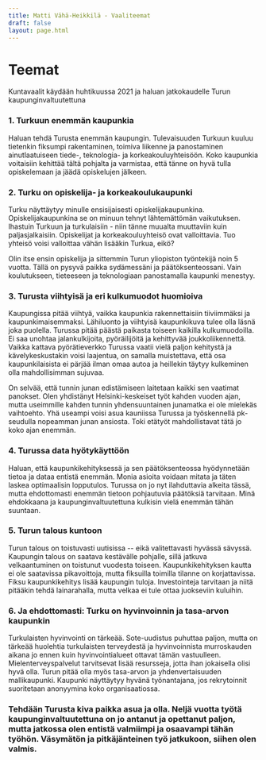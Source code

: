```yaml
---
title: Matti Vähä-Heikkilä - Vaaliteemat
draft: false
layout: page.html
---
```


# Teemat

Kuntavaalit käydään huhtikuussa 2021 ja haluan jatkokaudelle Turun kaupunginvaltuutettuna

### 1. Turkuun enemmän kaupunkia

Haluan tehdä Turusta enemmän kaupungin. Tulevaisuuden Turkuun kuuluu tietenkin fiksumpi rakentaminen, toimiva liikenne ja panostaminen ainutlaatuiseen tiede-, teknologia- ja korkeakouluyhteisöön. Koko kaupunkia voitaisiin kehittää tältä pohjalta ja varmistaa, että tänne on hyvä tulla opiskelemaan ja jäädä opiskelujen jälkeen.

### 2. Turku  on opiskelija- ja korkeakoulukaupunki

Turku näyttäytyy minulle ensisijaisesti opiskelijakaupunkina. Opiskelijakaupunkina se on minuun tehnyt lähtemättömän vaikutuksen. Ihastuin Turkuun ja turkulaisiin - niin tänne muualta muuttaviin kuin paljasjalkaisiin. Opiskelijat ja korkeakouluyhteisö ovat valloittavia. Tuo yhteisö voisi valloittaa vähän lisääkin Turkua, eikö?

Olin itse ensin opiskelija ja sittemmin Turun yliopiston työntekijä noin 5 vuotta. Tällä on pysyvä paikka sydämessäni ja päätöksenteossani. Vain koulutukseen, tieteeseen ja teknologiaan panostamalla kaupunki menestyy.

### 3. Turusta viihtyisä ja eri kulkumuodot huomioiva

Kaupungissa pitää viihtyä, vaikka kaupunkia rakennettaisiin tiiviimmäksi ja kaupunkimaisemmaksi. Lähiluonto ja viihtyisä kaupunkikuva tulee olla läsnä joka puolella. Turussa pitää päästä paikasta toiseen kaikilla kulkumuodoilla. Ei saa unohtaa jalankulkijoita, pyöräilijöitä ja kehittyvää joukkoliikennettä. Vaikka kattava pyörätieverkko Turussa vaatii vielä paljon kehitystä ja kävelykeskustakin voisi laajentua, on samalla muistettava, että osa kaupunkilaisista ei pärjää ilman omaa autoa ja heillekin täytyy kulkeminen olla mahdollisimman sujuvaa.

On selvää, että tunnin junan edistämiseen laitetaan kaikki sen vaatimat panokset. Olen yhdistänyt Helsinki-keskeiset työt kahden vuoden ajan, mutta useimmille kahden tunnin yhdensuuntainen junamatka ei ole mielekäs vaihtoehto. Yhä useampi voisi asua kauniissa Turussa ja työskennellä pk-seudulla nopeamman junan ansiosta. Toki etätyöt mahdollistavat tätä jo koko ajan enemmän.

### 4. Turussa data hyötykäyttöön

Haluan, että kaupunkikehityksessä ja sen päätöksenteossa hyödynnetään tietoa ja dataa entistä enemmän. Monia asioita voidaan mitata ja täten laskea optimaalisin lopputulos. Turussa on jo nyt ilahduttavia alkeita tässä, mutta ehdottomasti enemmän tietoon pohjautuvia päätöksiä tarvitaan. Minä ehdokkaana ja kaupunginvaltuutettuna kulkisin vielä enemmän tähän suuntaan.

### 5. Turun talous kuntoon

Turun talous on toistuvasti uutisissa -- eikä valitettavasti hyvässä sävyssä. Kaupungin talous on saatava kestävälle pohjalle, sillä jatkuva velkaantuminen on toistunut vuodesta toiseen. Kaupunkikehityksen kautta ei ole saatavissa pikavoittoja, mutta fiksuilla toimilla tilanne on korjattavissa. Fiksu kaupunkikehitys lisää kaupungin tuloja. Investointeja tarvitaan ja niitä pitääkin tehdä lainarahalla, mutta velkaa ei tule ottaa juokseviin kuluihin.

### 6. Ja ehdottomasti: Turku on hyvinvoinnin ja tasa-arvon kaupunkin

Turkulaisten hyvinvointi on tärkeää. Sote-uudistus puhuttaa paljon, mutta on tärkeää huolehtia turkulaisten terveydestä ja hyvinvoinnista murroskauden aikana jo ennen kuin hyvinvointialueet ottavat tämän vastuulleen. Mielenterveyspalvelut tarvitsevat lisää resursseja, jotta ihan jokaisella olisi hyvä olla. Turun pitää olla myös tasa-arvon ja yhdenvertaisuuden mallikaupunki. Kaupunki näyttäytyy hyvänä työnantajana, jos rekrytoinnit suoritetaan anonyymina koko organisaatiossa.


### Tehdään Turusta kiva paikka asua ja olla. Neljä vuotta työtä kaupunginvaltuutettuna on jo antanut ja opettanut paljon, mutta jatkossa olen entistä valmiimpi ja osaavampi tähän työhön. Väsymätön ja pitkäjänteinen työ jatkukoon, siihen olen valmis.
